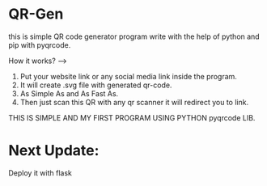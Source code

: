 # QR-Gen
this is simple QR code generator program write with the help of python and pip with pyqrcode.

How it works?
-->
1) Put your website link or any social media link inside the program.
2) It will create .svg file with generated qr-code.
3) As Simple As and As Fast As.
4) Then just scan this QR with any qr scanner it will redirect you to link.



THIS IS SIMPLE AND MY FIRST PROGRAM USING PYTHON pyqrcode LIB.

# Next Update:

Deploy it with flask
